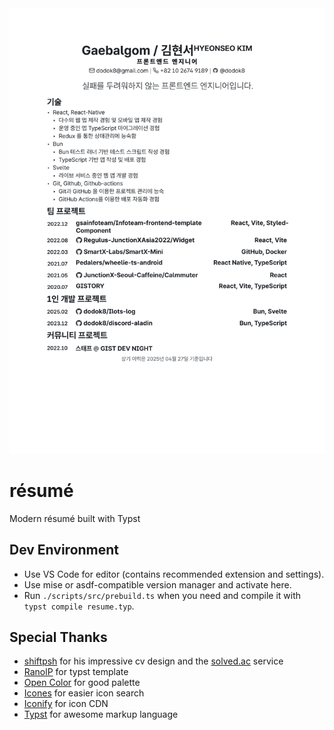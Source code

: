 <picture>
  <source media="(prefers-color-scheme: dark)" srcset="./cover/page-dark-1.svg">
  <source media="(prefers-color-scheme: light)" srcset="./cover/page-light-1.svg">
  <img src="./cover/page-light-1.svg">
</picture>

# résumé

Modern résumé built with Typst

## Dev Environment

- Use VS Code for editor (contains recommended extension and settings).
- Use mise or asdf-compatible version manager and activate here.
- Run `./scripts/src/prebuild.ts` when you need and compile it with `typst compile resume.typ`.

## Special Thanks

- [shiftpsh](https://github.com/shiftpsh) for his impressive cv design and the [solved.ac](https://solved.ac) service
- [RanolP](https://github.com/RanolP) for typst template
- [Open Color](https://yeun.github.io/open-color/) for good palette
- [Icones](https://icones.js.org/) for easier icon search
- [Iconify](https://iconify.design/) for icon CDN
- [Typst](https://typst.app/) for awesome markup language

